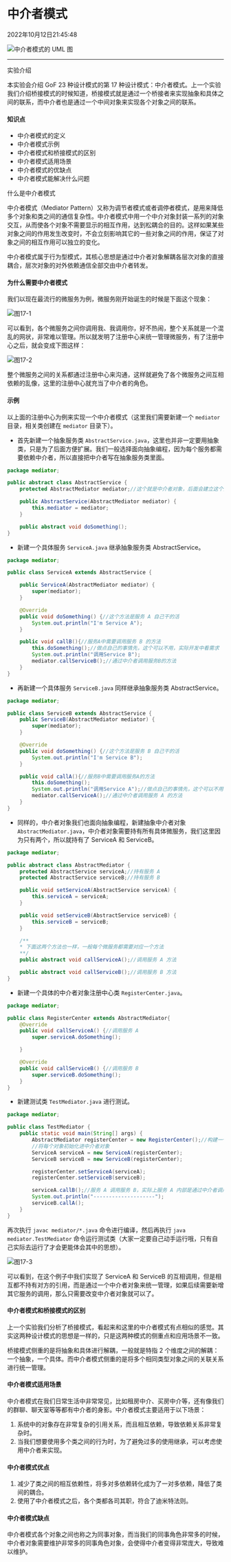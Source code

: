 # 中介者模式

2022年10月12日21:45:48

![中介者模式的 UML 图](./images/mediator_pattern_uml_diagram.jpg)

---

实验介绍

本实验会介绍 GoF 23 种设计模式的第 17 种设计模式：中介者模式。上一个实验我们介绍桥接模式的时候知道，桥接模式就是通过一个桥接者来实现抽象和具体之间的联系，而中介者也是通过一个中间对象来实现各个对象之间的联系。

#### 知识点

- 中介者模式的定义
- 中介者模式示例
- 中介者模式和桥接模式的区别
- 中介者模式适用场景
- 中介者模式的优缺点
- 中介者模式能解决什么问题

什么是中介者模式

中介者模式（Mediator Pattern）又称为调节者模式或者调停者模式，是用来降低多个对象和类之间的通信复杂性。中介者模式中用一个中介对象封装一系列的对象交互，从而使各个对象不需要显示的相互作用，达到松耦合的目的。这样如果某些对象之间的作用发生改变时，不会立刻影响其它的一些对象之间的作用，保证了对象之间的相互作用可以独立的变化。

中介者模式属于行为型模式，其核心思想是通过中介者对象解耦各层次对象的直接耦合，层次对象的对外依赖通信全部交由中介者转发。

#### 为什么需要中介者模式

我们以现在最流行的微服务为例，微服务刚开始诞生的时候是下面这个现象：

![图17-1](./images/5f12b3a8c70a7953b6f270d61c097091-0.png)

可以看到，各个微服务之间你调用我、我调用你，好不热闹，整个关系就是一个混乱的网状，非常难以管理。所以就发明了注册中心来统一管理微服务，有了注册中心之后，就会变成下图这样：

![图17-2](./images/9cd021c31934ee68ce4a2d34e8c26681-0.png)

整个微服务之间的关系都通过注册中心来沟通，这样就避免了各个微服务之间互相依赖的乱像，这里的注册中心就充当了中介者的角色。

#### 示例

以上面的注册中心为例来实现一个中介者模式（这里我们需要新建一个 `mediator` 目录，相关类创建在 `mediator` 目录下）。

- 首先新建一个抽象服务类 `AbstractService.java`，这里也并非一定要用抽象类，只是为了后面方便扩展。我们一般选择面向抽象编程，因为每个服务都需要依赖中介者，所以直接把中介者写在抽象服务类里面。

```java
package mediator;

public abstract class AbstractService {
    protected AbstractMediator mediator;//这个就是中介者对象，后面会建立这个对象

    public AbstractService(AbstractMediator mediator) {
        this.mediator = mediator;
    }

    public abstract void doSomething();
}
```

- 新建一个具体服务 `ServiceA.java` 继承抽象服务类 AbstractService。

```java
package mediator;

public class ServiceA extends AbstractService {

    public ServiceA(AbstractMediator mediator) {
        super(mediator);
    }

    @Override
    public void doSomething() {//这个方法是服务 A 自己干的活
        System.out.println("I'm Service A");
    }

    public void callB(){//服务A中需要调用服务 B 的方法
        this.doSomething();//做点自己的事情先，这个可以不用，实际开发中看需求
        System.out.println("调用Service B");
        mediator.callServiceB();//通过中介者调用服务B的方法
    }
}
```

- 再新建一个具体服务 `ServiceB.java` 同样继承抽象服务类 AbstractService。

```java
package mediator;

public class ServiceB extends AbstractService {
    public ServiceB(AbstractMediator mediator) {
        super(mediator);
    }

    @Override
    public void doSomething() {//这个方法是服务 B 自己干的活
        System.out.println("I'm Service B");
    }

    public void callA(){//服务B中需要调用服务A的方法
        this.doSomething();
        System.out.println("调用Service A");//做点自己的事情先，这个可以不用，实际开发中看需求
        mediator.callServiceA();//通过中介者调用服务 A 的方法
    }
}
```

- 同样的，中介者对象我们也面向抽象编程，新建抽象中介者对象 `AbstractMediator.java`，中介者对象需要持有所有具体微服务，我们这里因为只有两个，所以就持有了 ServiceA 和 ServiceB。

```java
package mediator;

public abstract class AbstractMediator {
    protected AbstractService serviceA;//持有服务 A
    protected AbstractService serviceB;//持有服务 B

    public void setServiceA(AbstractService serviceA) {
        this.serviceA = serviceA;
    }

    public void setServiceB(AbstractService serviceB) {
        this.serviceB = serviceB;
    }

    /**
    * 下面这两个方法也一样，一般每个微服务都需要对应一个方法
    **/
    public abstract void callServiceA();//调用服务 A 方法

    public abstract void callServiceB();//调用服务 B 方法
}
```

- 新建一个具体的中介者对象注册中心类 `RegisterCenter.java`。

```java
package mediator;

public class RegisterCenter extends AbstractMediator{
    @Override
    public void callServiceA() {//调用服务 A
        super.serviceA.doSomething();

    }

    @Override
    public void callServiceB() {//调用服务 B
        super.serviceB.doSomething();
    }
}
```

- 新建测试类 `TestMediator.java` 进行测试。

```java
package mediator;

public class TestMediator {
    public static void main(String[] args) {
        AbstractMediator registerCenter = new RegisterCenter();//构建一个中介者对象
        //将每个对象初始化进中介者对象
        ServiceA serviceA = new ServiceA(registerCenter);
        ServiceB serviceB = new ServiceB(registerCenter);

        registerCenter.setServiceA(serviceA);
        registerCenter.setServiceB(serviceB);

        serviceA.callB();//服务 A 调用服务 B，实际上服务 A 内部是通过中介者调用服务 B，A 和 B 本身并不直接打交道
        System.out.println("--------------------");
        serviceB.callA();
    }
}
```

再次执行 `javac mediator/*.java` 命令进行编译，然后再执行 `java mediator.TestMediator` 命令运行测试类（大家一定要自己动手运行哦，只有自己实际去运行了才会更能体会其中的思想）。

![图17-3](./images/2e195cef1cfd39f40de9a3d1945c7b7b-0.png)

可以看到，在这个例子中我们实现了 ServiceA 和 ServiceB 的互相调用，但是相互都不持有对方的引用，而是通过一个中介者对象来统一管理，如果后续需要新增其它服务的调用，那么只需要改变中介者对象就可以了。

#### 中介者模式和桥接模式的区别

上一个实验我们分析了桥接模式，看起来和这里的中介者模式有点相似的感觉。其实这两种设计模式的思想是一样的，只是这两种模式的侧重点和应用场景不一致。

桥接模式侧重的是将抽象和具体进行解耦，一般就是特指 2 个维度之间的解耦：一个抽象，一个具体。而中介者模式侧重的是将多个相同类型对象之间的关联关系进行统一管理。

#### 中介者模式适用场景

中介者模式在我们日常生活中非常常见，比如租房中介、买房中介等，还有像我们的群聊、聊天室等等都有中介者的身影。中介者模式主要适用于以下场景：

1. 系统中的对象存在非常复杂的引用关系，而且相互依赖，导致依赖关系非常复杂时。
2. 当我们想要使用多个类之间的行为时，为了避免过多的使用继承，可以考虑使用中介者来实现。

#### 中介者模式优点

1. 减少了类之间的相互依赖性，将多对多依赖转化成为了一对多依赖，降低了类间的耦合。
2. 使用了中介者模式之后，各个类都各司其职，符合了迪米特法则。

#### 中介者模式缺点

中介者模式各个对象之间也称之为同事对象，而当我们的同事角色非常多的时候，中介者对象需要维护非常多的同事角色对象，会使得中介者变得非常庞大，导致难以维护。

